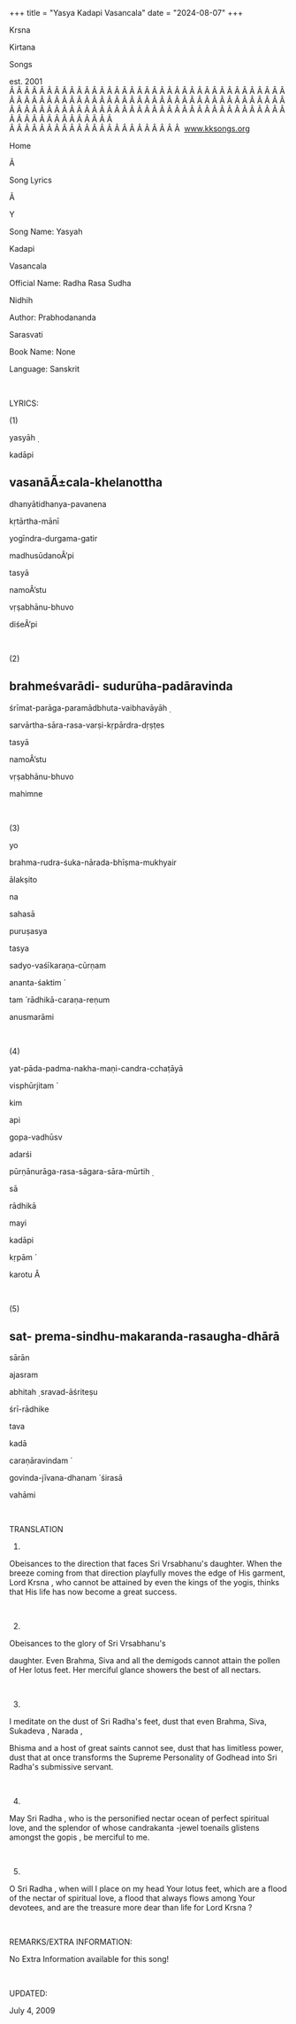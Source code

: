 +++ 
title = "Yasya Kadapi Vasancala"
date = "2024-08-07"
+++

Krsna
 
Kirtana
 
Songs

est. 2001
Â Â Â Â Â Â Â Â Â Â Â Â Â Â Â Â Â Â Â Â Â Â Â Â Â Â Â Â Â Â Â Â Â Â Â Â Â Â Â Â Â Â Â Â Â Â Â Â Â Â Â Â Â Â Â Â Â Â Â Â Â Â Â Â Â Â Â Â Â Â Â Â Â Â Â Â Â Â Â Â Â Â Â Â Â Â Â Â Â Â Â Â Â Â Â Â Â Â Â Â Â Â Â Â Â Â Â Â Â Â Â Â Â Â Â Â Â Â Â Â Â Â Â Â Â  
Â Â Â Â Â Â Â Â Â Â Â Â Â Â Â Â Â Â Â Â Â Â Â  
www.kksongs.org








Home


Ã 
 
Song Lyrics
 
Ã 
 
Y


Song Name: 
Yasyah
 
Kadapi
 
Vasancala


Official Name: 
Radha
 Rasa 
Sudha
 
Nidhih


Author: 
Prabhodananda
 
Sarasvati


Book Name: None


Language: 
Sanskrit


 


LYRICS:


(1)


yasyāh
̣

kadāpi
 
vasanāÃ±cala-khelanottha
-


dhanyātidhanya-pavanena
 
kṛtārtha-mānī




yogīndra-durgama-gatir
 
madhusūdanoÂ’pi


tasyā
 
namoÂ’stu
 
vṛṣabhānu-bhuvo


diśeÂ’pi


 


(2)


brahmeśvarādi-
sudurūha-padāravinda
-


śrīmat-parāga-paramādbhuta-vaibhavāyāh
̣ 


sarvārtha-sāra-rasa-varṣi-kṛpārdra-dṛṣṭes


tasyā
 
namoÂ’stu
 
vṛṣabhānu-bhuvo


mahimne


 


(3)


yo
 
brahma-rudra-śuka-nārada-bhīṣma-mukhyair


ālakṣito


na
 
sahasā
 
puruṣasya
 
tasya
 


sadyo-vaśīkaraṇa-cūrṇam
 
ananta-śaktim
́ 


tam
́ 
rādhikā-caraṇa-reṇum


anusmarāmi


 


(4)


yat-pāda-padma-nakha-maṇi-candra-cchaṭāyā


visphūrjitam
́

kim
 
api
 
gopa-vadhūsv


adarśi
 


pūrṇānurāga-rasa-sāgara-sāra-mūrtih
̣ 


sā
 
rādhikā
 
mayi
 
kadāpi
 
kṛpām
́

karotu
Â  


 


(5)


sat-
prema-sindhu-makaranda-rasaugha-dhārā
-


sārān
 
ajasram
 
abhitah
̣ 
sravad-āśriteṣu
 


śrī-rādhike
 
tava
 
kadā
 
caraṇāravindam
́


govinda-jīvana-dhanam
́ 
śirasā
 
vahāmi


 


TRANSLATION


1)

Obeisances
 to the direction that faces Sri 
Vrsabhanu's
 daughter. When the breeze coming from that
direction playfully moves the edge of His garment, Lord 
Krsna
,
who cannot be attained by even the kings of the yogis, thinks that His life has
now become a great success.


 


2)

Obeisances
 to the glory of Sri 
Vrsabhanu's

daughter. Even Brahma, Siva and all the demigods cannot attain the pollen of 
Her
 lotus feet. Her merciful glance showers the best of all
nectars.


 


3)
I meditate on the dust of Sri 
Radha's
 feet, dust that
even Brahma, Siva, 
Sukadeva
, 
Narada
,

Bhisma
 and a host of great saints cannot see, dust
that has limitless power, dust that at once transforms the Supreme Personality
of Godhead into Sri 
Radha's
 submissive servant.


 


4)
May Sri 
Radha
, who is the personified nectar ocean of
perfect spiritual love, and the splendor of whose 
candrakanta
-jewel
toenails glistens amongst the 
gopis
, be merciful to
me.


 


5)
O Sri 
Radha
, when will I place on my head Your lotus
feet, which are a flood of the nectar of spiritual love, a flood that always
flows among Your devotees, and are the treasure more dear than life for Lord 
Krsna
?


 


REMARKS/EXTRA INFORMATION:


No
Extra Information available for this song!


 


UPDATED:

July 4, 2009